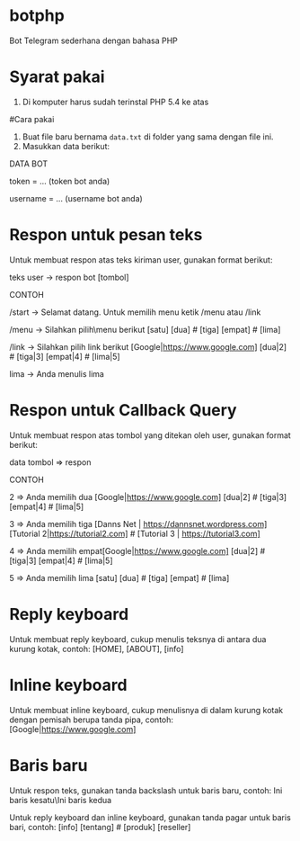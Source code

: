 # botphp
Bot Telegram sederhana dengan bahasa PHP

# Syarat pakai
1. Di komputer harus sudah terinstal PHP 5.4 ke atas

#Cara pakai
1. Buat file baru bernama `data.txt` di folder yang sama dengan file ini.
2. Masukkan data berikut:

DATA BOT

token = ... (token bot anda)

username = ... (username bot anda)

# Respon untuk pesan teks
Untuk membuat respon atas teks kiriman user, gunakan format berikut:

teks user -> respon bot [tombol]

CONTOH

/start  -> Selamat datang. Untuk memilih menu ketik /menu atau /link

/menu -> Silahkan pilih\menu berikut [satu] [dua] # [tiga] [empat] # [lima]

/link -> Silahkan pilih link berikut [Google|https://www.google.com] [dua|2] # [tiga|3] [empat|4] # [lima|5]

lima -> Anda menulis lima

# Respon untuk Callback Query
Untuk membuat respon atas tombol yang ditekan oleh user, gunakan format berikut:

data tombol => respon

CONTOH

2 => Anda memilih dua [Google|https://www.google.com] [dua|2] # [tiga|3] [empat|4] # [lima|5]

3 => Anda memilih tiga [Danns Net | https://dannsnet.wordpress.com] [Tutorial 2|https://tutorial2.com] # [Tutorial 3 | https://tutorial3.com]

4 => Anda memilih empat[Google|https://www.google.com] [dua|2] # [tiga|3] [empat|4] # [lima|5]

5 => Anda memilih lima [satu] [dua] # [tiga] [empat] # [lima]

# Reply keyboard

Untuk membuat reply keyboard, cukup menulis teksnya di antara dua kurung kotak, contoh: [HOME], [ABOUT], [info]

# Inline keyboard

Untuk membuat inline keyboard, cukup menulisnya di dalam kurung kotak dengan pemisah berupa tanda pipa, contoh: [Google|https://www.google.com]

# Baris baru

Untuk respon teks, gunakan tanda backslash untuk baris baru, contoh: Ini baris kesatu\Ini baris kedua

Untuk reply keyboard dan inline keyboard, gunakan tanda pagar untuk baris bari, contoh: [info] [tentang] # [produk] [reseller]
